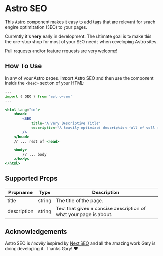 # Astro SEO

This [Astro](https://astro.build/) component makes it easy to add tags that are
relevant for seach engine optimization (SEO) to your pages.

Currently it's __very__ early in development. The ultimate goal is to make this
the one-stop shop for most of your SEO needs when developing Astro sites.

Pull requests and/or feature requests are very welcome!

## How To Use

In any of your Astro pages, import Astro SEO and then use the component inside
the `<head>` section of your HTML:

```jsx
---
import { SEO } from 'astro-seo'
---

<html lang="en">
	<head>
		<SEO 
			title="A Very Descriptive Title"
			description="A heavily optimized description full of well-researched keywords."
		/>
	</head>
	// ... rest of <head>

	<body>
		// ... body
	</body>
</html>
```

## Supported Props

Propname | Type | Description
------------ | ------------- | -------------
title | string | The title of the page.
description | string | Text that gives a concise description of what your page is about.

## Acknowledgements

Astro SEO is _heavily_ inspired by [Next SEO](https://github.com/garmeeh/next-seo)
and all the amazing work Gary is doing developing it. Thanks Gary! ❤️